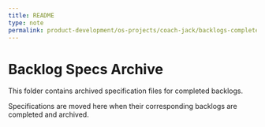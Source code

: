 ```yaml
---
title: README
type: note
permalink: product-development/os-projects/coach-jack/backlogs-completed/backlog-specs/readme
---
```


# Backlog Specs Archive

This folder contains archived specification files for completed backlogs.

Specifications are moved here when their corresponding backlogs are completed and archived.